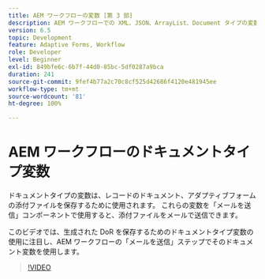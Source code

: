 ```yaml
---
title: AEM ワークフローの変数 [第 3 部]
description: AEM ワークフローでの XML、JSON、ArrayList、Document タイプの変数の使用
version: 6.5
topic: Development
feature: Adaptive Forms, Workflow
role: Developer
level: Beginner
exl-id: 849bfe6c-6b7f-44d0-85bc-5df0287a9bca
duration: 241
source-git-commit: 9fef4b77a2c70c8cf525d42686f4120e481945ee
workflow-type: tm+mt
source-wordcount: '81'
ht-degree: 100%

---
```


# AEM ワークフローのドキュメントタイプ変数


ドキュメントタイプの変数は、レコードのドキュメント、アダプティブフォームの添付ファイルを保存するために使用されます。 これらの変数を「メールを送信」コンポーネントで使用すると、添付ファイルをメールで送信できます。

このビデオでは、生成された DoR を保存するためのドキュメントタイプ変数の使用に注目し、AEM ワークフローの「メールを送信」ステップでそのドキュメント変数を使用します。

>[!VIDEO](https://video.tv.adobe.com/v/26452?quality=12&learn=on)
